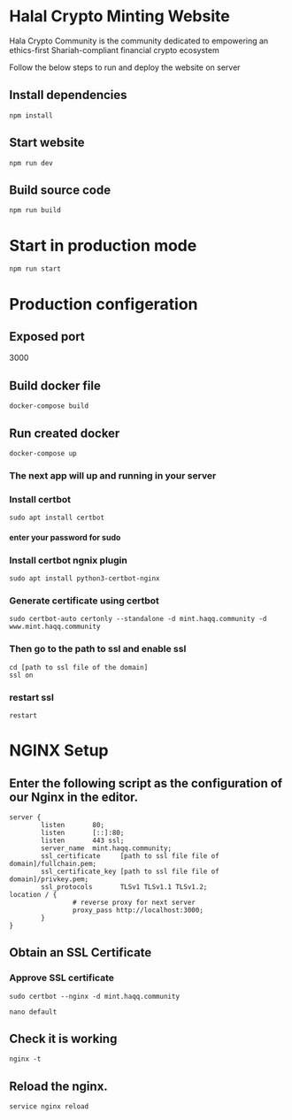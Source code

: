 # Halal Crypto Minting Website

Hala Crypto Community is the community dedicated to empowering an ethics-first Shariah-compliant financial crypto ecosystem


Follow the below steps to run and deploy the website on server

## Install dependencies

```shell
npm install
```
## Start website

```shell
npm run dev
```

## Build source code

```shell
npm run build
```

# Start in production mode

```shell
npm run start
```


# Production configeration

## Exposed port
3000

## Build docker file

```shell
docker-compose build
```

## Run created docker 

```shell
docker-compose up
```
### The next app will up and running in your server


### Install certbot
```shell
sudo apt install certbot 
```
#### enter your password for sudo 

### Install certbot ngnix plugin 
```shell
sudo apt install python3-certbot-nginx
```

### Generate certificate using certbot
```shell
sudo certbot-auto certonly --standalone -d mint.haqq.community -d www.mint.haqq.community
```

### Then go to the path to ssl and enable ssl 

```shell
cd [path to ssl file of the domain]
ssl on
```

### restart ssl

```shell
restart
```




# NGINX Setup

## Enter the following script as the configuration of our Nginx in the editor.

```shell
server {
        listen       80;
        listen       [::]:80;
        listen       443 ssl;
        server_name  mint.haqq.community;
        ssl_certificate     [path to ssl file file of domain]/fullchain.pem;
        ssl_certificate_key [path to ssl file file of domain]/privkey.pem;
        ssl_protocols       TLSv1 TLSv1.1 TLSv1.2;
location / {
                # reverse proxy for next server
                proxy_pass http://localhost:3000;
        }
}
```


## Obtain an SSL Certificate 




### Approve SSL certificate
```shell
sudo certbot --nginx -d mint.haqq.community
```

```shell
nano default
```

## Check it is working 

```shell
nginx -t 
```

## Reload the nginx.

```shell
service nginx reload
```
